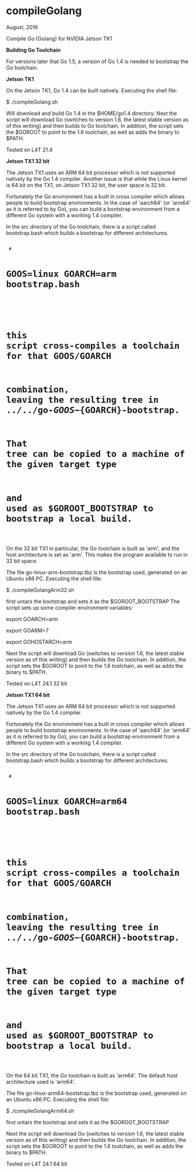 # compileGolang
August, 2016

Compile Go (Golang) for NVIDIA Jetson TK1

<b>Building Go Toolchain</b>

For versions later that Go 1.5, a version of Go 1.4 is needed to bootstrap the Go toolchain.

<b>Jetson TK1</b>

On the Jetson TK1, Go 1.4 can be built natively. Executing the shell file:

$ ./compileGolang.sh

Will download and build Go 1.4 in the $HOME/go1.4 directory. Next the script will download
Go (switches to version 1.6, the latest stable version as of this writing) and then builds to Go toolchain.
In addition, the script sets the $GOROOT to point to the 1.6 toolchain, as well as adds the binary to $PATH.

Tested on L4T 21.4

<b>Jetson TX1 32 bit</b>

The Jetson TX1 uses an ARM 64 bit processor which is not supported natively by the Go 1.4 compiler. Another issue
is that while the Linux kernel is 64 bit on the TX1, on Jetson TX1 32 bit, the user space is 32 bit. 

Fortunately the Go environment has a built in cross compiler which allows people to build bootstrap environments.
In the case of 'aarch64' (or 'arm64' as it is referred to by Go), you can build a bootstrap environment from a 
different Go system with a working 1.4 compiler. 

In the src directory of the Go toolchain, there is a script called bootstrap.bash which builds a bootstrap for different architectures.


<code>
 #
 
 #	GOOS=linux GOARCH=arm bootstrap.bash
 
 #
 
 # this script cross-compiles a toolchain for that GOOS/GOARCH
 
 # combination, leaving the resulting tree in ../../go-${GOOS}-${GOARCH}-bootstrap.
 
 # That tree can be copied to a machine of the given target type
 
 # and used as $GOROOT_BOOTSTRAP to bootstrap a local build.
 </code>
 
On the 32 bit TX1 in particular, the Go toolchain is built as 'arm', and the host architecture is set as 'arm'.
This makes the program available to run in 32 bit space.
 
The file go-linux-arm-bootstrap.tbz is the bootstrap used, generated on an Ubuntu x86 PC. Executing the shell file:

$ ./compileGolangArm32.sh


first untars the bootstrap and sets it as the $GOROOT_BOOTSTRAP
The script sets up some compiler environment variables:

export GOARCH=arm

export GOARM=7

export GOHOSTARCH=arm

Next the script will download Go (switches to version 1.6, the latest stable version as of this writing) and then
builds the Go toolchain.
In addition, the script sets the $GOROOT to point to the 1.6 toolchain, as well as adds the binary to $PATH.

Tested on L4T 24.1 32 bit


<b>Jetson TX1 64 bit</b>

The Jetson TX1 uses an ARM 64 bit processor which is not supported natively by the Go 1.4 compiler.  

Fortunately the Go environment has a built in cross compiler which allows people to build bootstrap environments.
In the case of 'aarch64' (or 'arm64' as it is referred to by Go), you can build a bootstrap environment from a 
different Go system with a working 1.4 compiler. 

In the src directory of the Go toolchain, there is a script called bootstrap.bash which builds a bootstrap for different architectures.


<code>
 #
 
 #	GOOS=linux GOARCH=arm64 bootstrap.bash
 
 #
 
 # this script cross-compiles a toolchain for that GOOS/GOARCH
 
 # combination, leaving the resulting tree in ../../go-${GOOS}-${GOARCH}-bootstrap.
 
 # That tree can be copied to a machine of the given target type
 
 # and used as $GOROOT_BOOTSTRAP to bootstrap a local build.
 </code>
 
On the 64 bit TX1, the Go toolchain is built as 'arm64'. The default host architecture used is 'arm64'.

The file go-linux-arm64-bootstrap.tbz is the bootstrap used, generated on an Ubuntu x86 PC. Executing the shell file:

$ ./compileGolangArm64.sh


first untars the bootstrap and sets it as the $GOROOT_BOOTSTRAP

Next the script will download Go (switches to version 1.6, the latest stable version as of this writing) and then
builds the Go toolchain.
In addition, the script sets the $GOROOT to point to the 1.6 toolchain, as well as adds the binary to $PATH.

Tested on L4T 24.1 64 bit


